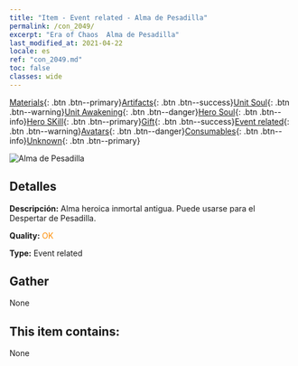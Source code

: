 ```yaml
---
title: "Item - Event related - Alma de Pesadilla"
permalink: /con_2049/
excerpt: "Era of Chaos  Alma de Pesadilla"
last_modified_at: 2021-04-22
locale: es
ref: "con_2049.md"
toc: false
classes: wide
---
```

 [Materials](/ItemsES/){: .btn .btn--primary}[Artifacts](/ItemsES/Artifacts/){: .btn .btn--success}[Unit Soul](/ItemsES/UnitSoul/){: .btn .btn--warning}[Unit Awakening](/ItemsES/UnitAwakening/){: .btn .btn--danger}[Hero Soul](/ItemsES/HeroSoul/){: .btn .btn--info}[Hero SKill](/ItemsES/HeroSkill/){: .btn .btn--primary}[Gift](/ItemsES/Gift/){: .btn .btn--success}[Event related](/ItemsES/Events/){: .btn .btn--warning}[Avatars](/ItemsES/Avatars/){: .btn .btn--danger}[Consumables](/ItemsES/Consumables/){: .btn .btn--info}[Unknown](/ItemsES/Unknown/){: .btn .btn--primary}

 ![Alma de Pesadilla](/images/t/juexing_508.jpg)

## Detalles
 **Descripción:** Alma heroica inmortal antigua. Puede usarse para el Despertar de Pesadilla.

 **Quality:** <span style="color: #FF8C00">OK</span>

 **Type:** Event related

## Gather

  None

## This item contains:

  None

